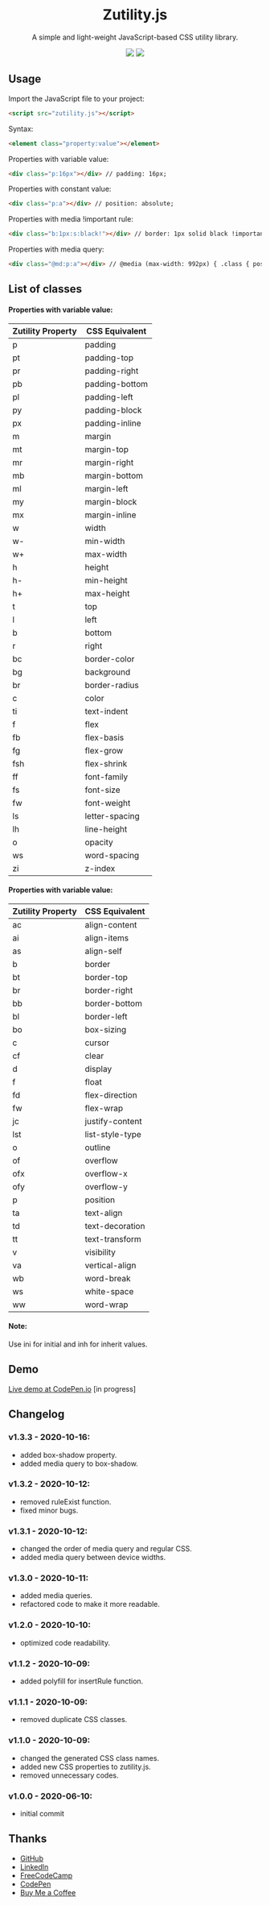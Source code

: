 
<h1 align="center">Zutility.js</h1>

<p align="center">A simple and light-weight JavaScript-based CSS utility library.</p>
<p align="center">
  <img src="https://img.shields.io/badge/js%20minified-8.88kb-green" />
  <img src="https://img.shields.io/badge/js-16.4kb-blue" />
</p>

## Usage
Import the JavaScript file to your project: 
````html
<script src="zutility.js"></script>
````

Syntax:
````html
<element class="property:value"></element>
````
Properties with variable value:
````html
<div class="p:16px"></div> // padding: 16px;
````
Properties with constant value:
````html
<div class="p:a"></div> // position: absolute;
````

Properties with media !important rule:
````html
<div class="b:1px:s:black!"></div> // border: 1px solid black !important;
````

Properties with media query:
````html
<div class="@md:p:a"></div> // @media (max-width: 992px) { .class { position: absolute; } }
````
## List of classes

#### Properties with variable value:
Zutility Property | CSS Equivalent
--- | ---
p | padding
pt | padding-top
pr | padding-right
pb | padding-bottom
pl | padding-left
py | padding-block
px | padding-inline
m | margin
mt | margin-top
mr | margin-right
mb | margin-bottom
ml | margin-left
my | margin-block
mx | margin-inline
w | width
w- | min-width
w+ | max-width
h | height
h- | min-height
h+ | max-height
t | top
l | left
b | bottom
r | right
bc | border-color
bg | background
br | border-radius
c | color
ti | text-indent
f | flex
fb | flex-basis
fg | flex-grow
fsh | flex-shrink
ff | font-family
fs | font-size
fw | font-weight
ls | letter-spacing
lh | line-height
o | opacity
ws | word-spacing
zi | z-index

#### Properties with variable value:
Zutility Property | CSS Equivalent
--- | ---
ac | align-content
ai | align-items
as | align-self
b | border
bt | border-top
br | border-right
bb | border-bottom
bl | border-left
bo | box-sizing
c | cursor
cf | clear
d | display
f | float
fd | flex-direction
fw | flex-wrap
jc | justify-content
lst | list-style-type
o | outline
of | overflow
ofx | overflow-x
ofy | overflow-y
p | position
ta | text-align
td | text-decoration
tt | text-transform
v | visibility
va | vertical-align
wb | word-break
ws | white-space
ww | word-wrap

#### Note:
Use ini for initial and inh for inherit values.
## Demo

[Live demo at CodePen.io](https://codepen.io/zenabus/pen/) [in progress]

## Changelog

### v1.3.3 - 2020-10-16:
- added box-shadow property.
- added media query to box-shadow.

### v1.3.2 - 2020-10-12:
- removed ruleExist function.
- fixed minor bugs.

### v1.3.1 - 2020-10-12:
- changed the order of media query and regular CSS.
- added media query between device widths.

### v1.3.0 - 2020-10-11:
- added media queries.
- refactored code to make it more readable.

### v1.2.0 - 2020-10-10:
- optimized code readability.

### v1.1.2 - 2020-10-09:
 - added polyfill for insertRule function.

### v1.1.1 - 2020-10-09:
- removed duplicate CSS classes.

### v1.1.0 - 2020-10-09:
- changed the generated CSS class names.
- added new CSS properties to zutility.js.
- removed unnecessary codes.

### v1.0.0 - 2020-06-10:
- initial commit

## Thanks

- [GitHub](https://github.com/zenabus)
- [LinkedIn](https://linkedin.com/in/zenabus)
- [FreeCodeCamp](https://freecodecamp.org/zenabus)
- [CodePen](https://codepen.io/zenabus)
- [Buy Me a Coffee](https://www.buymeacoffee.com/zenabus)
